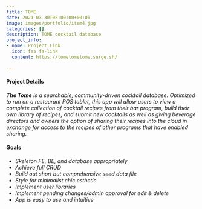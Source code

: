 ```yaml
---
title: TOME
date: 2021-03-30T05:00:00+00:00
image: images/portfolio/item4.jpg
categories: []
description: TOME cocktail database
project_info:
- name: Project Link
  icon: fas fa-link
  content: https://tometometome.surge.sh/

---
```

#### Project Details

**_The Tome_** _is a searchable, community-driven cocktail database. Optimized to run on a restaurant POS tablet, this app will allow users to view a complete collection of cocktail recipes from their bar program, build their own library of recipes, and submit new cocktails as well as giving beverage directors and owners the option of sharing their recipes into the cloud in exchange for access to the recipes of other programs that have enabled sharing._

#### Goals

* _Skeleton FE, BE, and database appropriately_
* _Achieve full CRUD_
* _Build out short but comprehensive seed data file_
* _Style for minimalist chic esthetic_
* _Implement user libraries_
* _Implement pending changes/admin approval for edit & delete_
* _App is easy to use and intuitive_